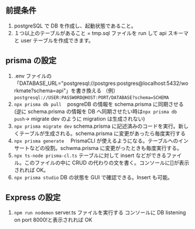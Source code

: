 ## 前提条件

1. postgreSQL で DB を作成し、起動状態であること。
2. １つ以上のテーブルがあること = tmp.sql ファイルを run して api スキーマと user テーブルを作成できます。

## prisma の設定

1. .env ファイルの「DATABASE_URL="postgresql://postgres:postgres@localhost:5432/workmate?schema=api"」を書き換える
   （例）`postgresql://USER:PASSWORD@HOST:PORT/DATABASE?schema=SCHEMA`
2. `npx prisma db pull　` posgreDB の情報を schema.prisma に同期させる(逆に schema.prisma の情報を DB へ同期させたい時は`npx prisma db push`→ migrate dev のように migration は生成されない)
3. `npx prisma migrate dev` schema.prisma に記述済みのコードを実行。新しくテーブルが生成される。schema.prisma に変更があったら毎度実行する
4. `npx prisma generate`　 PrismaCLI が使えるようになる。テーブルへのインサートなどの役割。schwma.prisma に変更がったときも毎度実行する。
5. `npx ts-node prisma-cl.ts` テーブルに対して insert などができるファイル。このファイルの中に CRUD の代わりの文を書く。コンソールに[]が表示されれば OK。
6. `npx prisma studio` DB の状態を GUI で確認できる。Insert も可能。

## Express の設定

1. `npm run nodemon` server.ts ファイルを実行する
   コンソールに DB listening on port 8000!と表示されれば OK
